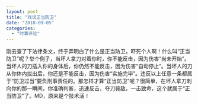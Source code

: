 ```yaml
---
layout: post
title: "戏说正当防卫"
date: "2018-09-05"
categories: 
  - "时事评论"
---
```


刚去查了下法律条文，终于弄明白了什么是正当防卫，吓死个人啊！什么叫“正当防卫”呢？举个例子，当坏人拿刀对着你时，你不能反击，因为伤害“尚未开始”。当坏人的刀插入你的身体后，你仍然不能反击，因为伤害“自动停止”。当坏人的刀从你体内拔出后，你还是不能反击，因为伤害“实施完毕”。违反以上任意一条都属于“防卫过当”要负刑事责任的。那怎样才算“正当防卫”呢？很简单，在坏人拿刀刺向你的那一瞬间，你准确判断，迅速反击，夺刀毙敌，一击致命，这个就属于“正当防卫”了。MD，原来是个技术活！
